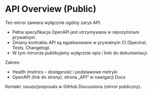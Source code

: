 # API Overview (Public)

Ten mirror zawiera wyłącznie ogólny zarys API.

- Pełna specyfikacja OpenAPI jest utrzymywana w repozytorium prywatnym.
- Zmiany kontraktu API są egzekwowane w prywatnym CI (Spectral, Tests, Changelog).
- W tym mirrorze publikujemy wyłącznie opis i linki do dokumentacji.

Zakres:
- Health /metrics – dostępność i podstawowe metryki
- OpenAPI (link do strony): strona „API” w nawigacji Docs

Kontakt: issues/proposals w GitHub Discussions (mirror publiczny).

